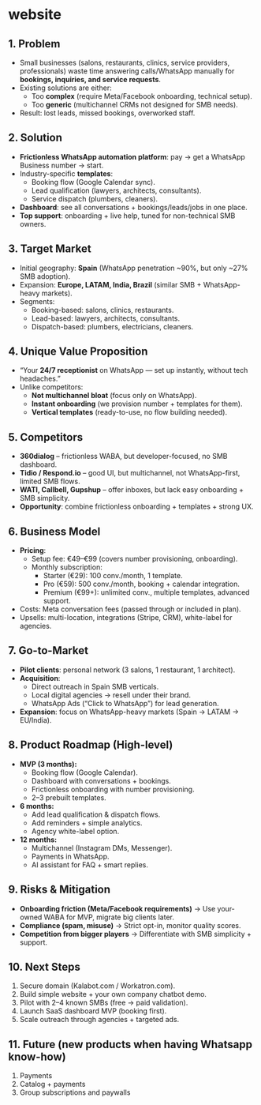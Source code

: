 # website

## 1. Problem
- Small businesses (salons, restaurants, clinics, service providers, professionals) waste time answering calls/WhatsApp manually for **bookings, inquiries, and service requests**.  
- Existing solutions are either:  
  - Too **complex** (require Meta/Facebook onboarding, technical setup).  
  - Too **generic** (multichannel CRMs not designed for SMB needs).  
- Result: lost leads, missed bookings, overworked staff.



## 2. Solution
- **Frictionless WhatsApp automation platform**: pay → get a WhatsApp Business number → start.  
- Industry-specific **templates**:  
  - Booking flow (Google Calendar sync).  
  - Lead qualification (lawyers, architects, consultants).  
  - Service dispatch (plumbers, cleaners).  
- **Dashboard**: see all conversations + bookings/leads/jobs in one place.  
- **Top support**: onboarding + live help, tuned for non-technical SMB owners.  


## 3. Target Market
- Initial geography: **Spain** (WhatsApp penetration ~90%, but only ~27% SMB adoption).  
- Expansion: **Europe, LATAM, India, Brazil** (similar SMB + WhatsApp-heavy markets).  
- Segments:  
  - Booking-based: salons, clinics, restaurants.  
  - Lead-based: lawyers, architects, consultants.  
  - Dispatch-based: plumbers, electricians, cleaners.  


## 4. Unique Value Proposition
- “Your **24/7 receptionist** on WhatsApp — set up instantly, without tech headaches.”  
- Unlike competitors:  
  - **Not multichannel bloat** (focus only on WhatsApp).  
  - **Instant onboarding** (we provision number + templates for them).  
  - **Vertical templates** (ready-to-use, no flow building needed).  


## 5. Competitors
- **360dialog** – frictionless WABA, but developer-focused, no SMB dashboard.  
- **Tidio / Respond.io** – good UI, but multichannel, not WhatsApp-first, limited SMB flows.  
- **WATI, Callbell, Gupshup** – offer inboxes, but lack easy onboarding + SMB simplicity.  
- **Opportunity**: combine frictionless onboarding + templates + strong UX.


## 6. Business Model
- **Pricing**:  
  - Setup fee: €49–€99 (covers number provisioning, onboarding).  
  - Monthly subscription:  
    - Starter (€29): 100 conv./month, 1 template.  
    - Pro (€59): 500 conv./month, booking + calendar integration.  
    - Premium (€99+): unlimited conv., multiple templates, advanced support.  
- Costs: Meta conversation fees (passed through or included in plan).  
- Upsells: multi-location, integrations (Stripe, CRM), white-label for agencies.  


## 7. Go-to-Market
- **Pilot clients**: personal network (3 salons, 1 restaurant, 1 architect).  
- **Acquisition**:  
  - Direct outreach in Spain SMB verticals.  
  - Local digital agencies → resell under their brand.  
  - WhatsApp Ads (“Click to WhatsApp”) for lead generation.  
- **Expansion**: focus on WhatsApp-heavy markets (Spain → LATAM → EU/India).  


## 8. Product Roadmap (High-level)
- **MVP (3 months):**  
  - Booking flow (Google Calendar).  
  - Dashboard with conversations + bookings.  
  - Frictionless onboarding with number provisioning.  
  - 2–3 prebuilt templates.  
- **6 months:**  
  - Add lead qualification & dispatch flows.  
  - Add reminders + simple analytics.  
  - Agency white-label option.  
- **12 months:**  
  - Multichannel (Instagram DMs, Messenger).  
  - Payments in WhatsApp.  
  - AI assistant for FAQ + smart replies.  


## 9. Risks & Mitigation
- **Onboarding friction (Meta/Facebook requirements)** → Use your-owned WABA for MVP, migrate big clients later.  
- **Compliance (spam, misuse)** → Strict opt-in, monitor quality scores.  
- **Competition from bigger players** → Differentiate with SMB simplicity + support.  


## 10. Next Steps
1. Secure domain (Kalabot.com / Workatron.com).  
2. Build simple website + your own company chatbot demo.  
3. Pilot with 2–4 known SMBs (free → paid validation).  
4. Launch SaaS dashboard MVP (booking first).  
5. Scale outreach through agencies + targeted ads.


## 11. Future (new products when having Whatsapp know-how)
1. Payments
2. Catalog + payments
3. Group subscriptions and paywalls 
